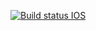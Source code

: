 [![Build status IOS](https://build.appcenter.ms/v0.1/apps/54cb3b8d-f319-4f55-822e-a9f46a9cad65/branches/master/badge)](https://appcenter.ms)
